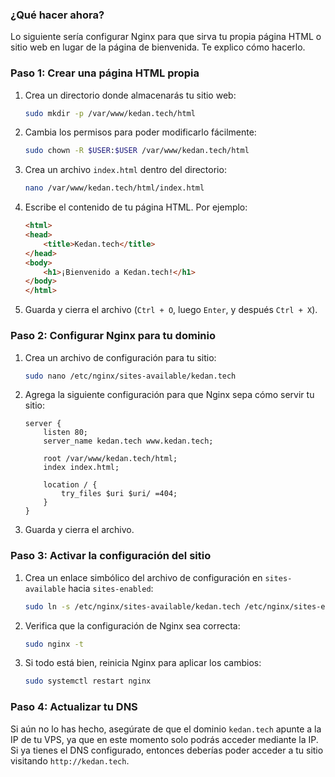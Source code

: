 ### ¿Qué hacer ahora?
Lo siguiente sería configurar Nginx para que sirva tu propia página HTML o sitio web en lugar de la página de bienvenida. Te explico cómo hacerlo.

### Paso 1: Crear una página HTML propia

1. Crea un directorio donde almacenarás tu sitio web:
   ```bash
   sudo mkdir -p /var/www/kedan.tech/html
   ```

2. Cambia los permisos para poder modificarlo fácilmente:
   ```bash
   sudo chown -R $USER:$USER /var/www/kedan.tech/html
   ```

3. Crea un archivo `index.html` dentro del directorio:
   ```bash
   nano /var/www/kedan.tech/html/index.html
   ```

4. Escribe el contenido de tu página HTML. Por ejemplo:
   ```html
   <html>
   <head>
       <title>Kedan.tech</title>
   </head>
   <body>
       <h1>¡Bienvenido a Kedan.tech!</h1>
   </body>
   </html>
   ```

5. Guarda y cierra el archivo (`Ctrl + O`, luego `Enter`, y después `Ctrl + X`).

### Paso 2: Configurar Nginx para tu dominio

1. Crea un archivo de configuración para tu sitio:
   ```bash
   sudo nano /etc/nginx/sites-available/kedan.tech
   ```

2. Agrega la siguiente configuración para que Nginx sepa cómo servir tu sitio:
   ```nginx
   server {
       listen 80;
       server_name kedan.tech www.kedan.tech;

       root /var/www/kedan.tech/html;
       index index.html;

       location / {
           try_files $uri $uri/ =404;
       }
   }
   ```

3. Guarda y cierra el archivo.

### Paso 3: Activar la configuración del sitio

1. Crea un enlace simbólico del archivo de configuración en `sites-available` hacia `sites-enabled`:
   ```bash
   sudo ln -s /etc/nginx/sites-available/kedan.tech /etc/nginx/sites-enabled/
   ```

2. Verifica que la configuración de Nginx sea correcta:
   ```bash
   sudo nginx -t
   ```

3. Si todo está bien, reinicia Nginx para aplicar los cambios:
   ```bash
   sudo systemctl restart nginx
   ```

### Paso 4: Actualizar tu DNS

Si aún no lo has hecho, asegúrate de que el dominio `kedan.tech` apunte a la IP de tu VPS, ya que en este momento solo podrás acceder mediante la IP. Si ya tienes el DNS configurado, entonces deberías poder acceder a tu sitio visitando `http://kedan.tech`.
